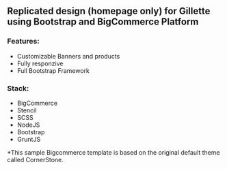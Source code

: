 ## Replicated design (homepage only) for Gillette using Bootstrap and BigCommerce Platform

### Features:
- Customizable Banners and products
- Fully responzive
- Full Bootstrap Framework

### Stack:
- BigCommerce
- Stencil
- SCSS
- NodeJS
- Bootstrap
- GruntJS


*This sample Bigcommerce template is based on the original default theme called CornerStone.
